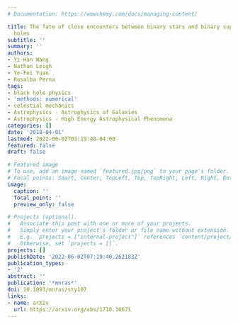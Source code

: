```yaml
---
# Documentation: https://wowchemy.com/docs/managing-content/

title: The fate of close encounters between binary stars and binary supermassive black
  holes
subtitle: ''
summary: ''
authors:
- Yi-Han Wang
- Nathan Leigh
- Ye-Fei Yuan
- Rosalba Perna
tags:
- black hole physics
- 'methods: numerical'
- celestial mechanics
- Astrophysics - Astrophysics of Galaxies
- Astrophysics - High Energy Astrophysical Phenomena
categories: []
date: '2018-04-01'
lastmod: 2022-06-02T03:19:40-04:00
featured: false
draft: false

# Featured image
# To use, add an image named `featured.jpg/png` to your page's folder.
# Focal points: Smart, Center, TopLeft, Top, TopRight, Left, Right, BottomLeft, Bottom, BottomRight.
image:
  caption: ''
  focal_point: ''
  preview_only: false

# Projects (optional).
#   Associate this post with one or more of your projects.
#   Simply enter your project's folder or file name without extension.
#   E.g. `projects = ["internal-project"]` references `content/project/deep-learning/index.md`.
#   Otherwise, set `projects = []`.
projects: []
publishDate: '2022-06-02T07:19:40.262183Z'
publication_types:
- '2'
abstract: ''
publication: '*mnras*'
doi: 10.1093/mnras/sty107
links:
- name: arXiv
  url: https://arxiv.org/abs/1710.10671
---
```

